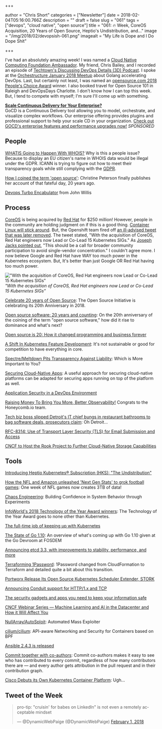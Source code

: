 +++

author = "Chris Short"
categories = ["Newsletter"]
date = 2018-02-04T05:16:00.766Z
description = ""
draft = false
slug = "061"
tags = ["devops", "cloud native", "open source"]
title = "061: 🔥 Week, CoreOS Acquisition, 20 Years of Open Source, Heptio's Undistribution, and..."
image = "/img/2018/02/devopsish-061.png"
imagealt = "My Life is Dope and I Do Dope Shit"

+++

I've had an absolutely amazing week! I was named a [Cloud Native Computing Foundation Ambassador](https://chrisshort.net/chris-short-named-cloud-native-ambassador/). My friend, Chris Bailey, and I recorded an episode of [Techtown's Discussing DevOps Details (3D) Podcast](http://techtowntraining.com/podcastgen/). I spoke at the [Orchestructure January 2018 Meetup](https://chrisshort.net/orchestructure-january-2018-meetup/) about Golang accelerating DevOps. Last, but certainly not least, I was named an [opensource.com 2018 People's Choice Award](https://opensource.com/article/18/2/community-awards-2018) winner. I also booked travel for Open Source 101 in Raleigh and DevOpsDays Charlotte. I don't know how I can top this week. But, I tend to compete with myself; I'm sure I'll come up with something.

[**Scale Continuous Delivery for Your Enterprise?**](https://www.gocd.org/enterprise/?utm_campaign=enterprise_page&utm_medium=email&utm_source=devopsish_newsletter&utm_content=enterprise_page&utm_term=)  
GoCD is a Continuous Delivery tool allowing you to model, orchestrate, and visualize complex workflows. Our enterprise offering provides plugins and professional support to help your scale CD in your organization. [Check out GOCD's enterprise features and performance upgrades now!](https://www.gocd.org/enterprise/?utm_campaign=enterprise_page&utm_medium=email&utm_source=devopsish_newsletter&utm_content=enterprise_page&utm_term=) *SPONSORED*

## People

[WHATIS Going to Happen With WHOIS?](https://motherboard.vice.com/en_us/article/vbpgga/whois-gdpr-europe-icann-registrar) Why is this a people issue? Because to display an EU citizen's name in WHOIS data would be illegal under the GDPR. ICANN is trying to figure out how to meet their transparency goals while still complying with the [GDPR](https://www.eugdpr.org/).

[How I coined the term 'open source'](https://opensource.com/article/18/2/coining-term-open-source-software): Christine Peterson finally publishes her account of that fateful day, 20 years ago.

[Devops Turbo Encabulator](https://youtu.be/iCPOWHgUKyo) from John Willis

<script async src="//pagead2.googlesyndication.com/pagead/js/adsbygoogle.js"></script>
<ins class="adsbygoogle"
     style="display:block; text-align:center;"
     data-ad-layout="in-article"
     data-ad-format="fluid"
     data-ad-client="ca-pub-8972983586873269"
     data-ad-slot="9019534115"></ins>
<script>
     (adsbygoogle = window.adsbygoogle || []).push({});
</script>

## Process

[CoreOS](https://coreos.com/blog/coreos-agrees-to-join-red-hat/) is being acquired by [Red Hat](https://www.redhat.com/en/about/press-releases/red-hat-acquire-coreos-expanding-its-kubernetes-and-containers-leadership) for $250 million! However, people in the community are holding judgment on if this is a good thing. [Container Linux will stick around](https://groups.google.com/forum/#!topic/coreos-user/GR4YlF2c1dM). But, the Openshift team fired off [an ill-advised tweet that was later removed](http://web.archive.org/web/20180131115004/https://twitter.com/openshift/status/958454802605846528). The tweet stated, "With the acquisition of CoreOS, Red Hat engineers now Lead or Co-Lead 15 Kubernetes SIGs." As [Joseph Jacks pointed out](https://twitter.com/i/web/status/958494559347986433), "This should be a call for broader community participation to avoid single-vendor concentration." I couldn't agree more. I now believe Google and Red Hat have WAY too much power in the Kubernetes ecosystem. But, It's better than just Google OR Red Hat having too much power.

!["With the acquisition of CoreOS, Red Hat engineers now Lead or Co-Lead 15 Kubernetes SIGs"](/img/2018/01/openshift-poorly-made-graphic.jpg)  
*"With the acquisition of CoreOS, Red Hat engineers now Lead or Co-Lead 15 Kubernetes SIGs"*

[Celebrate 20 years of Open Source](https://opensource.net/): The Open Source Initiative is celebrating its 20th Anniversary in 2018.

[Open source software: 20 years and counting](https://opensource.com/article/18/2/open-source-20-years-and-counting): On the 20th anniversary of the coining of the term "open source software," how did it rise to dominance and what's next?

[​Open source is 20: How it changed programming and business forever](http://www.zdnet.com/article/open-source-turns-20/)

[A Shift In Kubernetes Feature Development](https://codeengineered.com/blog/2018/kubernetes-change-feature-dev/): It's not sustainable or good for competition to have everything in core.

[Spectre/Meltdown Pits Transparency Against Liability](https://www.bunniestudios.com/blog/?p=5127): Which is More Important to You?

[Securing Cloud-Native Apps](https://www.darkreading.com/cloud/securing-cloud-native-apps-/a/d-id/1330951?): A useful approach for securing cloud-native platforms can be adapted for securing apps running on top of the platform as well.

[Application Security in a DevOps Environment](https://eng.lyft.com/application-security-in-a-devops-environment-53092f8a6048)

[Raising Money To Bring You More, Better Observability!](https://honeycomb.io/blog/2018/02/raising-money-to-bring-you-more-better-observability/) Congrats to the Honeycomb.io team.

[Tech biz boss slipped Detroit's IT chief bungs in restaurant bathrooms to bag software deals, prosecutors claim](https://www.theregister.co.uk/2018/02/01/ceo_detroit_it_bribe_charges/): Oh Detroit...

[RFC-8314: Use of Transport Layer Security (TLS) for Email Submission and Access](https://tools.ietf.org/html/rfc8314)

[CNCF to Host the Rook Project to Further Cloud-Native Storage Capabilities](https://www.cncf.io/blog/2018/01/29/cncf-host-rook-project-cloud-native-storage-capabilities/)

<script async src="//pagead2.googlesyndication.com/pagead/js/adsbygoogle.js"></script>
<!-- devopsish.com Responsive -->
<ins class="adsbygoogle"
     style="display:block"
     data-ad-client="ca-pub-8972983586873269"
     data-ad-slot="4977359089"
     data-ad-format="auto"></ins>
<script>
(adsbygoogle = window.adsbygoogle || []).push({});
</script>

## Tools

[Introducing Heptio Kubernetes® Subscription (HKS): "The Undistribution"](https://blog.heptio.com/introducing-heptio-kubernetes-subscription-5415052ef374)

[How the NFL and Amazon unleashed 'Next Gen Stats' to grok football games](https://www.techrepublic.com/article/how-the-nfl-and-amazon-unleashed-next-gen-stats-to-grok-football-games/): One week of NFL games now creates 3TB of data!

[Chaos Engineering](http://www.oreilly.com/webops-perf/free/chaos-engineering.csp): Building Confidence in System Behavior through Experiments

[InfoWorld's 2018 Technology of the Year Award winners](https://www.infoworld.com/article/3251828/application-development/infoworlds-2018-technology-of-the-year-award-winners.html#slide2): The Technology of the Year Award goes to none other than Kubernetes.

[The full-time job of keeping up with Kubernetes](https://gravitational.com/blog/kubernetes-release-cycle/#)

[The State of Go 1.10](https://speakerdeck.com/campoy/the-state-of-go-1-dot-10): An overview of what's coming up with Go 1.10 given at the Go Devroom at FOSDEM

[Announcing etcd 3.3, with improvements to stability, performance, and more](https://coreos.com/blog/announcing-etcd-3.3)

[Terraforming 1Password](https://blog.agilebits.com/2018/01/25/terraforming-1password/): 1Password changed from CloudFormation to Terraform and detailed quite a bit about this transition.

[Portworx Release Its Open Source Kubernetes Scheduler Extender, STORK](http://www.storagereview.com/portworx_release_its_open_source_kubernetes_scheduler_extender_stork)

[Announcing Conduit support for HTTP/1.x and TCP](https://buoyant.io/2018/02/01/announcing-conduit-support-http-1-x-tcp/)

[The security gadgets and apps you need to keep your information safe](https://flipboard.com/@flipboard/-the-security-gadgets-and-apps-you-need-/f-7dfeec528b%2Fpopsci.com)

[CNCF Webinar Series — Machine Learning and AI in the Datacenter and How it Will Affect You](https://www.cncf.io/event/webinar-machine-learning-datacenter/)

[NullArray/AutoSploit](https://github.com/NullArray/AutoSploit): Automated Mass Exploiter

[cilium/cilium](https://github.com/cilium/cilium): API-aware Networking and Security for Containers based on BPF

[Ansible 2.4.3 is released](https://github.com/ansible/ansible/blob/stable-2.4/CHANGELOG.md)

[Commit together with co-authors](https://github.com/blog/2496-commit-together-with-co-authors?ref=producthunt): Commit co-authors makes it easy to see who has contributed to every commit, regardless of how many contributors there are — and every author gets attribution in the pull request and in their contribution graph.

[Cisco Debuts its Own Kubernetes Container Platform](https://mobile.serverwatch.com/server-news/cisco-debuts-its-own-kubernetes-container-platform.html): Ugh...

## Tweet of the Week

<blockquote class="twitter-tweet" data-lang="en"><p lang="en" dir="ltr">pro-tip: &quot;cruisin&#39; for babes on LinkedIn&quot; is not even a remotely acceptable mindset</p>&mdash; @DynamicWebPaige (@DynamicWebPaige) <a href="https://twitter.com/DynamicWebPaige/status/959145481619124225?ref_src=twsrc%5Etfw">February 1, 2018</a></blockquote>
<script async src="https://platform.twitter.com/widgets.js" charset="utf-8"></script>



